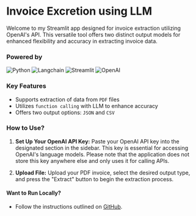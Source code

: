 # Invoice Excretion using LLM

Welcome to my Streamlit app designed for invoice extraction utilizing OpenAI's API. This versatile tool offers two distinct output models for enhanced flexibility and accuracy in extracting invoice data.

### Powered by

![Python](https://img.shields.io/badge/Python-FFD43B?style=for-the-badge&logo=python&logoColor=blue)
![Langchain](https://img.shields.io/badge/%F0%9F%A6%9C%EF%B8%8F%F0%9F%94%97%20LangChain-black?style=for-the-badge)
![Streamlit](https://img.shields.io/badge/Streamlit-FF4B4B?style=for-the-badge&logo=Streamlit&logoColor=white)
![OpenAI](https://img.shields.io/badge/OpenAI-black?style=for-the-badge)

### Key Features

- Supports extraction of data from `PDF` files
- Utilizes `function calling` with LLM to enhance accuracy
- Offers two output options: `JSON` and `CSV`

### How to Use?

1. **Set Up Your OpenAI API Key:** Paste your OpenAI API key into the designated section in the sidebar. This key is essential for accessing OpenAI's language models. Please note that the application does not store this key anywhere else and only uses it for calling APIs.

2. **Upload File:** Upload your PDF invoice, select the desired output type, and press the "Extract" button to begin the extraction process.

#### Want to Run Locally?

- Follow the instructions outlined on [GitHub](https://github.com/Ja-yy/Invoice-excreter-bot-llm).
